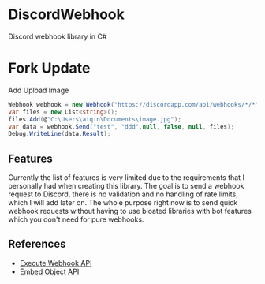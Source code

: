 # DiscordWebhook
Discord webhook library in C#

# Fork Update
Add  Upload Image

```csharp
Webhook webhook = new Webhook("https://discordapp.com/api/webhooks/*/*");
var files = new List<string>();
files.Add(@"C:\Users\aiqin\Documents\image.jpg");
var data = webhook.Send("test", "ddd",null, false, null, files);
Debug.WriteLine(data.Result);
```

## Features
Currently the list of features is very limited due to the requirements that I personally had when creating this library. The goal is to send a webhook request to Discord, there is no validation and no handling of rate limits, which I will add later on. The whole purpose right now is to send quick webhook requests without having to use bloated libraries with bot features which you don't need for pure webhooks.

## References
* [Execute Webhook API](https://discordapp.com/developers/docs/resources/webhook#execute-webhook)
* [Embed Object API](https://discordapp.com/developers/docs/resources/channel#embed-object)
